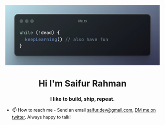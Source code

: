 <div align="center">
<img width="500" alt="code-snippets" loading="lazy" src="./assets/images/screenshot.webp">
</div>

<h1 align="center">Hi I'm Saifur Rahman</h1>
<h3 align="center">I like to build, ship, repeat.</h3>

- 📫 How to reach me - Send an email [saifur.dev@gmail.com](mailto:saifur.dev@gmail.com?subject=Hello), [DM me on twitter](https://x.com/devSaifur). Always happy to talk!
